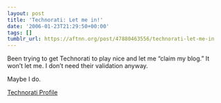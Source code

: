 ```yaml
---
layout: post
title: 'Technorati: Let me in!'
date: '2006-01-23T21:29:50+00:00'
tags: []
tumblr_url: https://aftnn.org/post/47880463556/technorati-let-me-in
---
```

<p>Been trying to get Technorati to play nice and let me &ldquo;claim my blog.&rdquo; It won&rsquo;t let me. I don&rsquo;t need their validation anyway.</p>
<p>Maybe I do.</p>
<p><a href="http://technorati.com/claim/fiirex4xbz">Technorati Profile</a></p>
